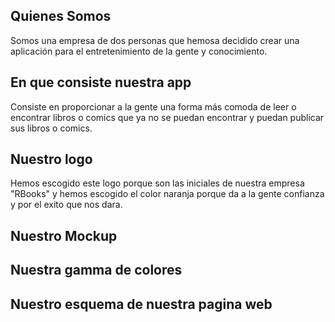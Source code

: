 ## Quienes Somos
Somos una empresa de dos personas que hemosa decidido crear una aplicación para el entretenimiento de la gente y conocimiento.


## En que consiste nuestra app
Consiste en proporcionar a la gente una forma más comoda de leer o encontrar libros o comics que ya no se puedan encontrar y puedan publicar sus libros o comics. 


## Nuestro logo
Hemos escogido este logo porque son las iniciales de nuestra empresa "RBooks" y hemos escogido el color naranja porque da a la gente confianza y por el exito que nos dara.



## Nuestro Mockup


## Nuestra gamma de colores


## Nuestro esquema de nuestra pagina web


